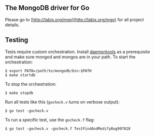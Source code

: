 The MongoDB driver for Go
-------------------------

Please go to [http://labix.org/mgo](http://labix.org/mgo) for all project details.

## Testing

Tests require custom orchestration.  Install
[daemontools](https://cr.yp.to/daemontools.html) as a prerequisite and make
sure mongod and mongos are in your path.  To start the orchestration:

    $ export PATH=/path/to/mongodb/bin:$PATH
    $ make startdb

To stop the orchestration:

    $ make stopdb

Run all tests like this (`gocheck.v` turns on verbose output):

    $ go test -gocheck.v

To run a specific test, use the `gocheck.f` flag:

    $ go test -gocheck.v -gocheck.f TestFindAndModifyBug997828
